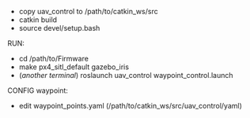 - copy uav_control to /path/to/catkin_ws/src
- catkin build
- source devel/setup.bash

RUN:
- cd /path/to/Firmware
- make px4_sitl_default gazebo_iris
- (*another terminal*) roslaunch uav_control waypoint_control.launch

CONFIG waypoint:
- edit waypoint_points.yaml (/path/to/catkin_ws/src/uav_control/yaml)
